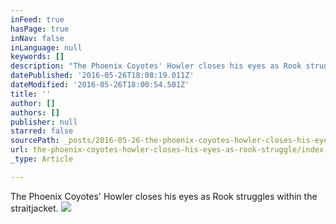 ```yaml
---
inFeed: true
hasPage: true
inNav: false
inLanguage: null
keywords: []
description: "The Phoenix Coyotes' Howler closes his eyes as Rook struggles within the straitjacket. "
datePublished: '2016-05-26T18:08:19.011Z'
dateModified: '2016-05-26T18:00:54.501Z'
title: ''
author: []
authors: []
publisher: null
starred: false
sourcePath: _posts/2016-05-26-the-phoenix-coyotes-howler-closes-his-eyes-as-rook-struggle.md
url: the-phoenix-coyotes-howler-closes-his-eyes-as-rook-struggle/index.html
_type: Article

---
```

The Phoenix Coyotes' Howler closes his eyes as Rook struggles within the straitjacket.
![](https://the-grid-user-content.s3-us-west-2.amazonaws.com/f876b781-ce67-4d11-b3d5-4c11d714c99c.jpg)